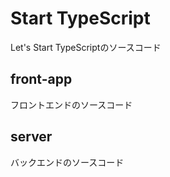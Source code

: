 # Start TypeScript

Let's Start TypeScriptのソースコード

## front-app

フロントエンドのソースコード

## server

バックエンドのソースコード